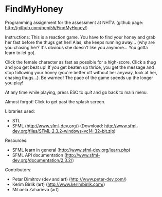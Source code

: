 # FindMyHoney
Programming assignment for the assessment at NHTV.
(github page: http://github.com/pepi55/FindMyHoney/)

Instructions:
This is a reaction game. You have to find your honey and grab her fast before
the thugs get her! Alas, she keeps running away... (why are you chasing her?
It's obvious she doesn't like you anymore... You gotta learn to let go).

Click the female character as fast as possible for a high-score.
Click a thug and you get beat up!
If you get beaten up thrice, you get the message and stop following
your honey (you're better off without her anyway, look at her,
chasing thugs...).
Be warned! The pace of the game speeds up the longer you play!

At any time while playing, press ESC to *quit* and go back to main menu.

Almost forgot! Click to get past the splash screen.

Libraries used:
 - STL
 - SFML (http://www.sfml-dev.org/) (Download: http://www.sfml-dev.org/files/SFML-2.3.2-windows-vc14-32-bit.zip)

Resources:
 - SFML learn in general (http://www.sfml-dev.org/learn.php)
 - SFML API documentation (http://www.sfml-dev.org/documentation/2.3.2/)

Contributors:
 - Petar Dimitrov (dev and art) (http://www.petar-dev.com/)
 - Kerim Birlik (art) (http://www.kerimbirlik.com/)
 - Mihaela Zaharieva (art)